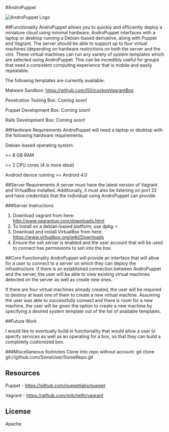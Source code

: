 #AndroPuppet

![AndroPuppet Logo](https://github.com/l50/AndroPuppet/blob/master/images/AndroPuppet.png "AndroPuppet")

##Functionality
AndroPuppet allows you to quickly and efficiently deploy a miniature cloud using minimal hardware. AndroPuppet interfaces with a laptop or desktop running a Debian-based derivative, along with Puppet and Vagrant. The server should be able to support up to four virtual machines (depending on hardware restrictions on both the server and the vm). These virtual machines can run any variety of system templates which are selected using AndroPuppet. This can be incredibly useful for groups that need a consistent computing experience that is mobile and easily repeatable.

The following templates are currently available:

Malware Sandbox: https://github.com/l50/cuckooVagrantBox

Penetration Testing Box: Coming soon!

Puppet Development Box: Coming soon!

Rails Development Box: Coming soon!

##Hardware Requirements
AndroPuppet will need a laptop or desktop with the following hardware requirements:

Debian-based operating system

\>= 8 GB RAM

\>= 2 CPU cores (4 is more ideal)

Android device running >= Android 4.0

##Server Requirements
A server must have the latest version of Vagrant and VirtualBox installed. Additionally, it must also be listening on port 22 and have credentials that the individual using AndroPuppet can provide.

###Server Instructions
1. Download vagrant from here: http://www.vagrantup.com/downloads.html
2. To install on a debian-based platform, use dpkg -i
3. Download and install VirtualBox from here: https://www.virtualbox.org/wiki/Downloads
4. Ensure the ssh server is enabled and the user account that will be used to connect has permissions to ssh into the box.

##Core Functionality
AndroPuppet will provide an interface that will allow for a user to connect to a server on which they can deploy the infrastructure. If there is an established connection between AndroPuppet and the server, the user will be able to view existing virtual machines detected on the server as well as create new ones.

If there are four virtual machines already created, the user will be required to destroy at least one of them to create a new virtual machine. Assuming the user was able to successfully connect and there is room for a new machine, the user will be given the option to create a new machine by specifying a desired system template out of the list of available templates.

##Future Work

I would like to eventually build in functionality that would allow a user to specify services as well as an operating for a box, so that they can build a completely customized box. 

###Miscellaneous footnotes
Clone into repo without account: git clone git://github.com/SomeUser/SomeRepo.git

Resources
---

Puppet - https://github.com/puppetlabs/puppet

Vagrant - https://github.com/mitchellh/vagrant

License
----

Apache


